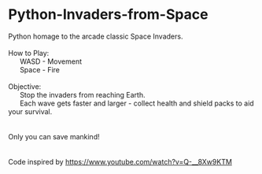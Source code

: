 # Python-Invaders-from-Space

Python homage to the arcade classic Space Invaders.
<br>
<br>
How to Play:<br>
&nbsp;&nbsp;&nbsp;&nbsp;&nbsp;&nbsp;WASD - Movement<br>
&nbsp;&nbsp;&nbsp;&nbsp;&nbsp;&nbsp;Space - Fire<br>
<br>
Objective:<br>
&nbsp;&nbsp;&nbsp;&nbsp;&nbsp;&nbsp;Stop the invaders from reaching Earth.<br> 
&nbsp;&nbsp;&nbsp;&nbsp;&nbsp;&nbsp;Each wave gets faster and larger  - collect health and shield packs to aid your survival.<br>
<br>
<br>
Only you can save mankind!<br> 
<br>
<br>
Code inspired by https://www.youtube.com/watch?v=Q-__8Xw9KTM

